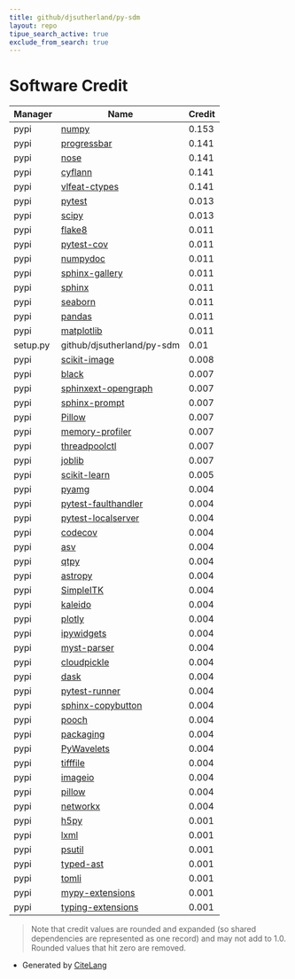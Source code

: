 ```yaml
---
title: github/djsutherland/py-sdm
layout: repo
tipue_search_active: true
exclude_from_search: true
---
```

# Software Credit

|Manager|Name|Credit|
|-------|----|------|
|pypi|[numpy](https://www.numpy.org)|0.153|
|pypi|[progressbar](http://code.google.com/p/python-progressbar)|0.141|
|pypi|[nose](http://readthedocs.org/docs/nose/)|0.141|
|pypi|[cyflann](https://github.com/dougalsutherland/cyflann)|0.141|
|pypi|[vlfeat-ctypes](https://github.com/dougalsutherland/vlfeat-ctypes)|0.141|
|pypi|[pytest](https://pypi.org/project/pytest)|0.013|
|pypi|[scipy](https://pypi.org/project/scipy)|0.013|
|pypi|[flake8](https://pypi.org/project/flake8)|0.011|
|pypi|[pytest-cov](https://pypi.org/project/pytest-cov)|0.011|
|pypi|[numpydoc](https://pypi.org/project/numpydoc)|0.011|
|pypi|[sphinx-gallery](https://pypi.org/project/sphinx-gallery)|0.011|
|pypi|[sphinx](https://pypi.org/project/sphinx)|0.011|
|pypi|[seaborn](https://pypi.org/project/seaborn)|0.011|
|pypi|[pandas](https://pypi.org/project/pandas)|0.011|
|pypi|[matplotlib](https://pypi.org/project/matplotlib)|0.011|
|setup.py|github/djsutherland/py-sdm|0.01|
|pypi|[scikit-image](https://scikit-image.org)|0.008|
|pypi|[black](https://github.com/psf/black)|0.007|
|pypi|[sphinxext-opengraph](https://pypi.org/project/sphinxext-opengraph)|0.007|
|pypi|[sphinx-prompt](https://pypi.org/project/sphinx-prompt)|0.007|
|pypi|[Pillow](https://pypi.org/project/Pillow)|0.007|
|pypi|[memory-profiler](https://pypi.org/project/memory-profiler)|0.007|
|pypi|[threadpoolctl](https://pypi.org/project/threadpoolctl)|0.007|
|pypi|[joblib](https://pypi.org/project/joblib)|0.007|
|pypi|[scikit-learn](http://scikit-learn.org)|0.005|
|pypi|[pyamg](https://github.com/pyamg/pyamg)|0.004|
|pypi|[pytest-faulthandler](https://pypi.org/project/pytest-faulthandler)|0.004|
|pypi|[pytest-localserver](https://pypi.org/project/pytest-localserver)|0.004|
|pypi|[codecov](https://pypi.org/project/codecov)|0.004|
|pypi|[asv](https://pypi.org/project/asv)|0.004|
|pypi|[qtpy](https://pypi.org/project/qtpy)|0.004|
|pypi|[astropy](https://pypi.org/project/astropy)|0.004|
|pypi|[SimpleITK](https://pypi.org/project/SimpleITK)|0.004|
|pypi|[kaleido](https://pypi.org/project/kaleido)|0.004|
|pypi|[plotly](https://pypi.org/project/plotly)|0.004|
|pypi|[ipywidgets](https://pypi.org/project/ipywidgets)|0.004|
|pypi|[myst-parser](https://pypi.org/project/myst-parser)|0.004|
|pypi|[cloudpickle](https://pypi.org/project/cloudpickle)|0.004|
|pypi|[dask](https://pypi.org/project/dask)|0.004|
|pypi|[pytest-runner](https://pypi.org/project/pytest-runner)|0.004|
|pypi|[sphinx-copybutton](https://pypi.org/project/sphinx-copybutton)|0.004|
|pypi|[pooch](https://pypi.org/project/pooch)|0.004|
|pypi|[packaging](https://pypi.org/project/packaging)|0.004|
|pypi|[PyWavelets](https://pypi.org/project/PyWavelets)|0.004|
|pypi|[tifffile](https://pypi.org/project/tifffile)|0.004|
|pypi|[imageio](https://pypi.org/project/imageio)|0.004|
|pypi|[pillow](https://pypi.org/project/pillow)|0.004|
|pypi|[networkx](https://pypi.org/project/networkx)|0.004|
|pypi|[h5py](http://www.h5py.org)|0.001|
|pypi|[lxml](https://pypi.org/project/lxml)|0.001|
|pypi|[psutil](https://pypi.org/project/psutil)|0.001|
|pypi|[typed-ast](https://pypi.org/project/typed-ast)|0.001|
|pypi|[tomli](https://pypi.org/project/tomli)|0.001|
|pypi|[mypy-extensions](https://pypi.org/project/mypy-extensions)|0.001|
|pypi|[typing-extensions](https://pypi.org/project/typing-extensions)|0.001|


> Note that credit values are rounded and expanded (so shared dependencies are represented as one record) and may not add to 1.0. Rounded values that hit zero are removed.


- Generated by [CiteLang](https://github.com/vsoch/citelang)

